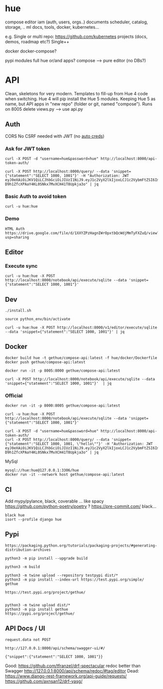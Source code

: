 # hue

  compose
    editor
    iam (auth, users, orgs..)
    documents
    scheduler, catalog, storage, ..
    ml
    docs, tools, docker, kubernetes...

  e.g. Single or multi repo: https://github.com/kubernetes projects (docs, demos, roadmap etc?) Single++

  docker
  docker-compose?

  pypi modules full hue or/and apps? compose --> pure editor (no DBs?)


# API

Clean, skeletons for very modern. Templates to fill-up from Hue 4 code when switching. Hue 4 will pip install the Hue 5 modules.
Keeping Hue 5 as name, but API apps in "new repo" (folder or git, named "compose").
Runs on 8005
delete views.py --> use api.py

## Auth

CORS
No CSRF needed with JWT (no [auto creds](https://security.stackexchange.com/questions/170388/do-i-need-csrf-token-if-im-using-bearer-jwt))

### Ask for JWT token

    curl -X POST -d "username=hue&password=hue" http://localhost:8000/api-token-auth/

    curl -X POST http://localhost:8000/query/ --data 'snippet={"statement":"SELECT 1000, 1001"}' -H "Authorization: JWT eyJ0eXAiOiJKV1QiLCJhbGciOiJIUzI1NiJ9.eyJ1c2VyX2lkIjoxLCJ1c2VybmFtZSI6Imh1ZSIsImV4cCI6MTYxMjk3MTc0MywiZW1haWwiOiJodWVAZ2V0aHVlLmNvbSIsIm9yaWdfaWF0IjoxNjEyODg1MzQzfQ._HViX-D9h1ZfcXPAaY4KL0SNkx7MvXCH41T8Upkja3o" | jq

### Basic Auth to avoid token

    curl -u hue:hue

### Demo

    HTML Auth https://drive.google.com/file/d/1XXYZPzHagnIWrOpxtbQcWdjMmTyFXZuQ/view?usp=sharing

## Editor

### Execute sync

    curl -u hue:hue -X POST http://localhost:8000/notebook/api/execute/sqlite --data 'snippet={"statement":"SELECT 1000, 1001"}'

## Dev

    ./install.sh

    source python_env/bin/activate

    curl -u hue:hue -X POST http://localhost:8000/v1/editor/execute/sqlite --data 'snippet={"statement":"SELECT 1000, 1001"}' | jq

## Docker

    docker build hue -t gethue/compose-api:latest -f hue/docker/Dockerfile
    docker push gethue/compose-api:latest

    docker run -it -p 8005:8000 gethue/compose-api:latest

    curl -X POST http://localhost:8000/notebook/api/execute/sqlite --data 'snippet={"statement":"SELECT 1000, 1001"}'  | jq

### Official

    docker run -it -p 8000:8005 gethue/compose-api:latest

    curl -u hue:hue -X POST http://localhost:8000/notebook/api/execute/sqlite --data 'snippet={"statement":"SELECT 1000, 1001"}'

    curl -X POST -d "username=hue&password=hue" http://localhost:8000/api-token-auth/
    curl -X POST http://localhost:8000/query/ --data 'snippet={"statement":"SELECT 1000, 1001, \"hello\""}' -H "Authorization: JWT eyJ0eXAiOiJKV1QiLCJhbGciOiJIUzI1NiJ9.eyJ1c2VyX2lkIjoxLCJ1c2VybmFtZSI6Imh1ZSIsImV4cCI6MTYxMjk3MTc0MywiZW1haWwiOiJodWVAZ2V0aHVlLmNvbSIsIm9yaWdfaWF0IjoxNjEyODg1MzQzfQ._HViX-D9h1ZfcXPAaY4KL0SNkx7MvXCH41T8Upkja3o" | jq

MySql

    mysql://hue:hue@127.0.0.1:3306/hue
    docker run -it --network host gethue/compose-api:latest

## CI

Add mypy/pylance, black, coverable ... like spacy
https://github.com/python-poetry/poetry ?
https://pre-commit.com/ black...

    black hue
    isort --profile django hue


## Pypi

    https://packaging.python.org/tutorials/packaging-projects/#generating-distribution-archives

    python3 -m pip install --upgrade build

    python3 -m build

    python3 -m twine upload --repository testpypi dist/*
    python3 -m pip install --index-url https://test.pypi.org/simple/ gethue

    https://test.pypi.org/project/gethue/


    python3 -m twine upload dist/*
    python3 -m pip install gethue
    https://pypi.org/project/gethue/


## API Docs / UI

    request.data not POST

    http://127.0.0.1:8000/api/schema/swagger-ui/#/

    {"snippet":{"statement":"SELECT 1000, 1001"}}


Good:
  https://github.com/tfranzel/drf-spectacular
  redoc better than Swagger http://127.0.0.1:8000/api/schema/redoc/#tag/editor
Dead:
    https://www.django-rest-framework.org/api-guide/requests/
    https://github.com/axnsan12/drf-yasg/
